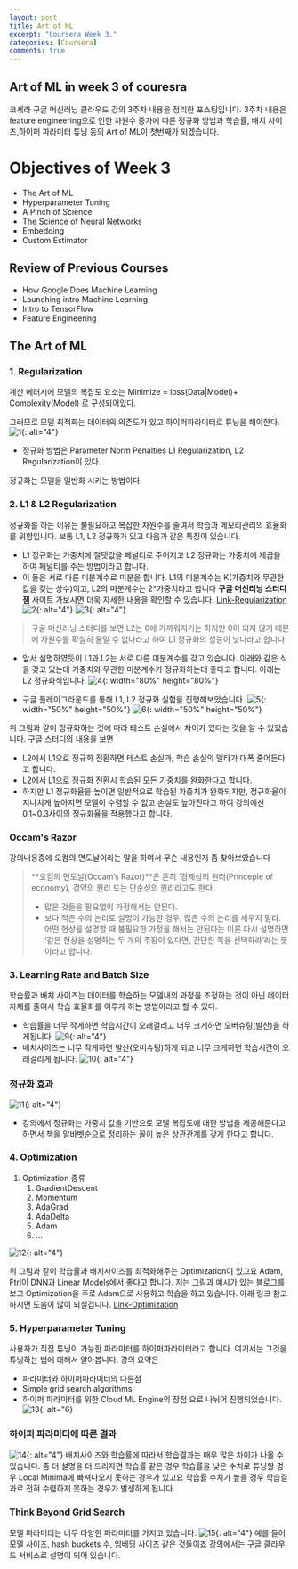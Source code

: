 ```yaml
---
layout: post
title: Art of ML
excerpt: "Coursera Week 3."
categories: [Coursera]
comments: true
---
```


## Art of ML in week 3 of couresra
코세라 구글 머신러닝 클라우드 강의 3주차 내용을 정리한 포스팅입니다. 
3주차 내용은 feature engineering으로 인한 차원수 증가에 따른 정규화 방법과 학습률, 배치 사이즈,하이퍼 파라미터 튜닝 등의
Art of ML이 첫번째가 되겠습니다. 

# Objectives of Week 3

* The Art of ML
* Hyperparameter Tuning
* A Pinch of Science
* The Science of Neural Networks
* Embedding
* Custom Estimator

## Review of Previous Courses
- How Google Does Machine Learning
- Launching intro Machine Learning
- Intro to TensorFlow
- Feature Engineering

## The Art of ML
### 1. Regularization
계산 에러시에 모델의 복잡도 요소는
Minimize = loss(Data|Model)+ Complexity(Model)
로 구성되어있다. 

그러므로 모델 최적화는 데이터의 의존도가 있고 하이퍼파라미터로 튜닝을 해야한다. 
![1](https://user-images.githubusercontent.com/26396102/46058190-c806a780-c194-11e8-943b-40df69d9a496.PNG){: alt="4"}

- 정규화 방법은 Parameter Norm Penalties L1 Regularization, L2 Regularization이 있다. 

정규화는 모델을 일반화 시키는 방법이다. 

### 2. L1 & L2 Regularization
정규화를 하는 이유는 불필요하고 복잡한 차원수를 줄여서 학습과 메모리관리의 효율화를 위함입니다. 
보통 L1, L2 정규화가 있고 다음과 같은 특징이 있습니다.

- L1 정규화는 가중치에 절댓값을 페널티로 주어지고 L2 정규화는 가중치에 제곱을 하여 페널티를 주는 방법이라고 합니다. 
- 이 둘은 서로 다른 미분계수로 미분을 합니다. 
   L1의 미분계수는 K(가중치와 무관한 값을 갖는 상수)이고, L2의 미분계수는 2*가중치라고 합니다 
   <strong>구글 머신러닝 스터디 잼</strong> 사이트 가보시면 더욱 자세한 내용을 확인할 수 있습니다.
[Link-Regularization](https://developers.google.com/machine-learning/crash-course/regularization-for-sparsity/l1-regularization?hl=ko) 
![2](https://user-images.githubusercontent.com/26396102/46059078-ae675f00-c198-11e8-9ca7-7aeb9bf0ea3d.PNG){: alt="4"}
![3](https://user-images.githubusercontent.com/26396102/46059217-511fdd80-c199-11e8-8c1b-8a26d7d0dcbc.PNG){: alt="4"}
> 구글 머신러닝 스터디를 보면 L2는 0에 가까워지기는 하지만 0이 되지 않기 때문에 차원수를 확실히 줄일 수 없다라고 하여 L1 정규화의 성능이 낫다라고 합니다

- 앞서 설명하였듯이 L1과 L2는 서로 다른 미분계수를 갖고 있습니다. 아래와 같은 식을 갖고 있는데 가중치와 무관한 미분계수가 정규화하는데 좋다고 합니다. 아래는 L2 정규화식입니다. 
![4](https://user-images.githubusercontent.com/26396102/46059377-f0dd6b80-c199-11e8-8a7b-497a90ba60ec.PNG){: width="80%" height="80%"}


- 구글 플레이그라운드를 통해 L1, L2 정규화 실험을 진행해보았습니다. 
![5](https://user-images.githubusercontent.com/26396102/46060561-c2ae5a80-c19e-11e8-9936-4930faa7fda3.PNG){: width="50%" height="50%"}
![6](https://user-images.githubusercontent.com/26396102/46060604-e40f4680-c19e-11e8-85f7-71ce12dfc9ec.PNG){: width="50%" height="50%"}

위 그림과 같이 정규화하는 것에 따라 테스트 손실에서 차이가 있다는 것을 알 수 있었습니다.
구글 스터디의 내용을 보면
- L2에서 L1으로 정규화 전환하면 테스트 손실과, 학습 손실의 델타가 대폭 줄어든다고 합니다. 
- L2에서 L1으로 정규화 전환시 학습된 모든 가중치를 완화한다고 합니다. 
- 하지만 L1 정규화율을 높이면 일반적으로 학습된 가중치가 완화되지만, 정규화율이 지나치게 높아지면 모델이 수렴할 수 없고 손실도 높아진다고 하여 강의에선 0.1~0.3사이의 정규화율을 적용했다고 합니다. 

### Occam's Razor
강의내용중에 오컴의 면도날이라는 말을 하여서 무슨 내용인지 좀 찾아보았습니다 

>**오컴의 면도날(Occam’s Razor)**은 흔히 ‘경제성의 원리(Princeple of economy), 검약의 원리 또는 단순성의 원리라고도 한다. 
>-	많은 것들을 필요없이 가정해서는 안된다. 
>-	보다 적은 수의 논리로 설명이 가능한 경우, 많은 수의 논리를 세우지 말라.
>어떤 현상을 설명할 때 불필요한 가정을 해서는 안된다는 이론 다시 설명하면 ‘같은 현상을 설명하는 두 개의 주장이 있다면, 간단한 쪽을 선택하라’라는 뜻이라고 합니다. 

### 3. Learning Rate and Batch Size
학습률과 배치 사이즈는 데이터를 학습하는 모델내의 과정을 조정하는 것이 아닌 데이터 자체를 줄여서 학습 효율화를 이루게 하는 방법이라고 할 수 있다. 
- 학습률을 너무 작게하면 학습시간이 오래걸리고 너무 크게하면 오버슈팅(발산)을 하게됩니다. 
![9](https://user-images.githubusercontent.com/26396102/46061493-ca233300-c1a1-11e8-88b6-8fd4de26c442.PNG){: alt="4"}
- 배치사이즈는 너무 작게하면 발산(오버슈팅)하게 되고 너무 크게하면 학습시간이 오래걸리게 됩니다.
![10](https://user-images.githubusercontent.com/26396102/46061685-72d19280-c1a2-11e8-88db-1afbbf97d799.PNG){: alt="4"}

### 정규화 효과
![11](https://user-images.githubusercontent.com/26396102/46061808-d52a9300-c1a2-11e8-8527-43f01e695716.PNG){: alt="4"}
- 강의에서 정규화는 가중치 값을 기반으로 모델 복잡도에 대한 방법을 제공해준다고하면서 책을 알바벳순으로 정리하는 꼴이 높은 상관관계를 갖게 한다고 합니다. 

### 4. Optimization
1. Optimization 종류
   1. GradientDescent
   2. Momentum
   3. AdaGrad
   4. AdaDelta
   5. Adam
   6. ...

![12](https://user-images.githubusercontent.com/26396102/46062112-c09aca80-c1a3-11e8-886f-c8dfe800f36c.PNG){: alt="4"}

위 그림과 같이 학습률과 배치사이즈를 최적화해주는 Optimization이 있고요 Adam, Ftrl이 DNN과 Linear Models에서 좋다고 합니다. 저는 그림과 예시가 있는 블로그를 보고 Optimization을 주로 Adam으로 사용하고 학습을 하고 있습니다. 아래 링크 참고하시면 도움이 많이 되실겁니다.
[Link-Optimization](http://shuuki4.github.io/deep%20learning/2016/05/20/Gradient-Descent-Algorithm-Overview.html)

### 5. Hyperparameter Tuning
사용자가 직접 튜닝이 가능한 파라미터를 하이퍼파라미터라고 합니다. 여기서는 그것을 튜닝하는 법에 대해서 알아봅니다. 
강의 요약은
- 파라미터와 하이퍼파라미터의 다른점
- Simple grid search algorithms
- 하이퍼 파라미터를 위한 Cloud ML Engine의 장점
으로 나뉘어 진행되었습니다.
![13](https://user-images.githubusercontent.com/26396102/46062607-5125da80-c1a5-11e8-8709-6c689118c642.PNG){: alt="6}

### 하이퍼 파라미터에 따른 결과 
![14](https://user-images.githubusercontent.com/26396102/46062780-d27d6d00-c1a5-11e8-8cf2-226d92b1cbfc.PNG){: alt="4"}
배치사이즈와 학습률에 따라서 학습결과는 매우 많은 차이가 나올 수 있습니다. 
좀 더 설명을 더 드리자면 학습률 같은 경우 학습률을 낮은 수치로 튜닝할 경우 Local Minima에 빠져나오지 못하는 경우가 있고요 학습률 수치가 높을 경우 학습결과로 전혀 수렴하지 못하는 경우가 발생하게 됩니다. 

### Think Beyond Grid Search
모델 파라미터는 너무 다양한 파라미터를 가지고 있습니다. 
![15](https://user-images.githubusercontent.com/26396102/46063080-bd550e00-c1a6-11e8-959b-793d2227b3bd.PNG){: alt="4"}
예를 들어 모델 사이즈, hash buckets 수, 임베딩 사이즈 같은 것들이죠 강의에서는 구글 클라우드 서비스로 설명이 되어 있습니다. 




